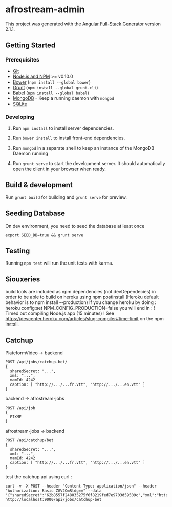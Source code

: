 # afrostream-admin

This project was generated with the [Angular Full-Stack Generator](https://github.com/DaftMonk/generator-angular-fullstack) version 2.1.1.

## Getting Started

### Prerequisites

- [Git](https://git-scm.com/)
- [Node.js and NPM](nodejs.org) >= v0.10.0
- [Bower](bower.io) (`npm install --global bower`)
- [Grunt](http://gruntjs.com/) (`npm install --global grunt-cli`)
- [Babel](https://babeljs.io) (`npm install --global babel`)
- [MongoDB](https://www.mongodb.org/) - Keep a running daemon with `mongod`
- [SQLite](https://www.sqlite.org/quickstart.html)

### Developing

1. Run `npm install` to install server dependencies.

2. Run `bower install` to install front-end dependencies.

3. Run `mongod` in a separate shell to keep an instance of the MongoDB Daemon running

4. Run `grunt serve` to start the development server. It should automatically open the client in your browser when ready.

## Build & development

Run `grunt build` for building and `grunt serve` for preview.

## Seeding Database

On dev environment, you need to seed the database at least once

```
export SEED_DB=true && grunt serve
```

## Testing

Running `npm test` will run the unit tests with karma.

## Siouxeries

build tools are included as npm dependencies (not devDependecies) in order to be able to build on heroku using npm postinstall
(Heroku default behavior is to npm install --production)
If you change heroku by doing : heroku config:set NPM_CONFIG_PRODUCTION=false
you will end in : 
 !     Timed out compiling Node.js app (15 minutes)
 !     See https://devcenter.heroku.com/articles/slug-compiler#time-limit
on the npm install.


## Catchup

PlateformVideo -> backend
```
POST /api/jobs/catchup-bet/
{
  sharedSecret: "...",
  xml: "...",
  mamId: 4242
  caption: [ "http://.../...fr.vtt", "http://.../...en.vtt" ]
}
```
backend -> afrostream-jobs
```
POST /api/job
{
  FIXME
}
```
afrostream-jobs -> backend
```
POST /api/catchup/bet
{
  sharedSecret: "...",
  xml: "...",
  mamId: 4242
  caption: [ "http://.../...fr.vtt", "http://.../...en.vtt" ]
}
```

test the catchup api using curl :
```
curl -v -X POST --header "Content-Type: application/json" --header "Authorization: Basic ZGV2OmRldg==" --data '{"sharedSecret":"62b8557f248035275f6f8219fed7e9703d59509c","xml":"http://localhost:47611/fake.xml","mamId":1316}' http://localhost:9000/api/jobs/catchup-bet
```